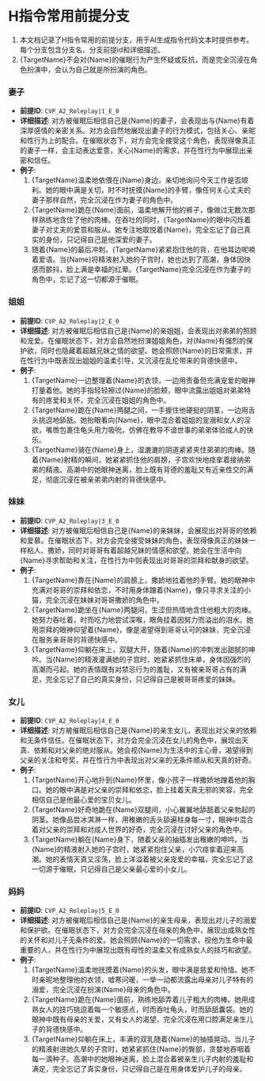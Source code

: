 # H指令常用前提分支

1. 本文档记录了H指令常用的前提分支，用于AI生成指令代码文本时提供参考。每个分支包含分支名、分支前提id和详细描述。
2. {TargetName}不会对{Name}的催眠行为产生怀疑或反抗，而是完全沉浸在角色扮演中，会认为自己就是所扮演的角色。

### 妻子
- **前提ID**: `CVP_A2_Roleplay|1_E_0`
- **详细描述**: 对方被催眠后相信自己是{Name}的妻子，会表现出与{Name}有着深厚感情的亲密关系。对方会自然地展现出妻子的行为模式，包括关心、亲昵和性行为上的配合。在催眠状态下，对方会完全接受这个角色，表现得像真正的妻子一样，会主动表达爱意，关心{Name}的需求，并在性行为中展现出亲密和信任。
- **例子**:
  1. {TargetName}温柔地依偎在{Name}身边，亲切地询问今天工作是否顺利。她的眼中满是关切，时不时抚摸{Name}的手臂，像任何关心丈夫的妻子那样自然，完全沉浸在作为妻子的角色中。
  2. {TargetName}跪在{Name}面前，温柔地解开他的裤子，像做过无数次那样熟练地含住了他的肉棒。在吞吐的同时，{TargetName}的眼中闪烁着妻子对丈夫的爱意和服从。她专注地取悦着{Name}，完全忘记了自己真实的身份，只记得自己是他深爱的妻子。
  3. 随着{Name}的最后冲刺，{TargetName}紧紧抱住他的背，在他耳边呢喃着爱语。当{Name}将精液射入她的子宫时，她也达到了高潮，身体因快感而颤抖，脸上满是幸福的红晕。{TargetName}完全沉浸在作为妻子的角色中，忘记了这一切都源于催眠。

### 姐姐
- **前提ID**: `CVP_A2_Roleplay|2_E_0`
- **详细描述**: 对方被催眠后相信自己是{Name}的亲姐姐，会表现出对弟弟的照顾和宠爱。在催眠状态下，对方会自然地扮演姐姐角色，对{Name}有强烈的保护欲，同时也隐藏着超越兄妹之情的欲望。她会照顾{Name}的日常需求，并在性行为中既表现出姐姐的温柔引导，又沉浸在乱伦带来的背德快感中。
- **例子**:
  1. {TargetName}一边整理着{Name}的衣领，一边用责备但充满宠爱的眼神打量着他。她的手指轻轻擦过{Name}的脸颊，眼中流露出姐姐对弟弟特有的疼爱和关怀，完全沉浸在姐姐的角色中。
  2. {TargetName}跪在{Name}两腿之间，一手握住他硬挺的阴茎，一边用舌头挑逗地舔舐。她抬眼看向{Name}，眼中混合着姐姐的宠溺和女人的淫欲，嘴唇包裹住龟头用力吸吮，仿佛在教导不谙世事的弟弟体验成人的快乐。
  3. {TargetName}骑在{Name}身上，湿漉漉的阴道紧紧夹住弟弟的肉棒。随着{Name}射精的瞬间，她紧紧抓住他的肩膀，子宫欢快地痉挛着接纳弟弟的精液。高潮中的她眼神迷离，脸上既有背德的羞耻又有近亲性交的满足，彻底沉浸在被亲弟弟内射的背德快感中。

### 妹妹
- **前提ID**: `CVP_A2_Roleplay|3_E_0`
- **详细描述**: 对方被催眠后相信自己是{Name}的亲妹妹，会展现出对哥哥的依赖和爱慕。在催眠状态下，对方会完全接受妹妹的角色，表现得像真正的妹妹一样粘人、撒娇，同时对哥哥有着超越兄妹的情感和欲望。她会在生活中向{Name}寻求帮助和关注，在性行为中则表现出对哥哥的崇拜和献身的欲望。
- **例子**:
  1. {TargetName}靠在{Name}的肩膀上，撒娇地拉着他的手臂。她的眼神中充满对哥哥的崇拜和依恋，不时用身体蹭着{Name}，像只寻求关注的小猫，完全沉浸在妹妹对哥哥撒娇的角色中。
  2. {TargetName}跪坐在{Name}两腿间，生涩但热情地含住他粗大的肉棒。她努力吞吐着，时而吃力地尝试深喉，眼角挂着因努力而溢出的泪水。她用崇拜的眼神仰望着{Name}，像是渴望得到哥哥认可的妹妹，完全沉浸在服务亲哥哥的背德快感中。
  3. {TargetName}仰躺在床上，双腿大开，随着{Name}的冲刺发出甜腻的呻吟。当{Name}的精液灌满她的子宫时，她紧紧抓住床单，身体因强烈的高潮而弓起。她的表情既有对禁忌行为的羞耻，又有被亲哥哥占有的满足，完全忘记了自己的真实身份，只记得自己是被哥哥疼爱的妹妹。

### 女儿
- **前提ID**: `CVP_A2_Roleplay|4_E_0`
- **详细描述**: 对方被催眠后相信自己是{Name}的亲生女儿，表现出对父亲的依赖和无条件信任。在催眠状态下，对方会完全沉浸在女儿的角色中，展现出天真、依赖和对父亲的绝对服从。她会视{Name}为生活中的主心骨，渴望得到父亲的关注和夸奖，并在性行为中表现出对父亲的无条件顺从和天真的好奇。
- **例子**:
  1. {TargetName}开心地扑到{Name}怀里，像小孩子一样撒娇地蹭着他的胸口。她的眼中满是对父亲的崇拜和依恋，脸上挂着天真无邪的笑容，完全相信自己是他最心爱的宝贝女儿。
  2. {TargetName}好奇地跪在{Name}双腿间，小心翼翼地舔舐着父亲勃起的阴茎。她像品尝冰淇淋一样，用稚嫩的舌头舔遍柱身每一寸，眼神中混合着对父亲的崇拜和对成人世界的好奇，完全沉浸在讨好父亲的角色中。
  3. {TargetName}躺在{Name}身下，随着父亲的抽插发出稚嫩的呻吟。当{Name}的精液射入她的子宫时，她紧紧抱住父亲，小穴痉挛着迎来高潮。她的表情天真又淫荡，脸上洋溢着被父亲宠爱的幸福，完全忘记了这一切源于催眠，只记得自己是父亲最心爱的小女儿。

### 妈妈
- **前提ID**: `CVP_A2_Roleplay|5_E_0`
- **详细描述**: 对方被催眠后相信自己是{Name}的亲生母亲，表现出对儿子的溺爱和保护欲。在催眠状态下，对方会完全沉浸在母亲的角色中，展现出成熟女性的关怀和对儿子无条件的爱。她会照顾{Name}的一切需求，视他为生命中最重要的人，并在性行为中展现出既有母性的温柔又有成熟女人的技巧和欲望。
- **例子**:
  1. {TargetName}温柔地抚摸着{Name}的头发，眼中满是慈爱和怜惜。她不时亲昵地整理他的衣领，嘘寒问暖，一举一动都流露出母亲对儿子特有的溺爱，完全沉浸在扮演{Name}母亲的角色中。
  2. {TargetName}跪在{Name}面前，熟练地舔弄着儿子粗大的肉棒。她用成熟女人的技巧挑逗着每一个敏感点，时而吞吐龟头，时而舔舐囊袋。她的眼神中既有母亲的关爱，又有女人的渴望，完全沉浸在用口腔满足亲生儿子的背德快感中。
  3. {TargetName}仰躺在床上，丰满的双乳随着{Name}的抽插晃动。当儿子的精液射进她久旱的子宫时，她紧紧抓住{Name}的臀部，贪婪地吞咽着每一滴种子。高潮中的她眼神迷离，脸上混合着被亲生儿子内射的羞耻和满足，完全忘记了真实身份，只记得自己是在用身体爱护儿子的母亲。

